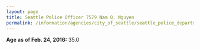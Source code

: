 ```yaml
---
layout: page
title: Seattle Police Officer 7579 Nam Q. Nguyen
permalink: /information/agencies/city_of_seattle/seattle_police_department/copbook/7579/
---
```


**Age as of Feb. 24, 2016:** 35.0
